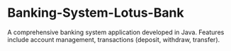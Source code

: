 # Banking-System-Lotus-Bank
A comprehensive banking system application developed in Java. Features include account management, transactions (deposit, withdraw, transfer).
